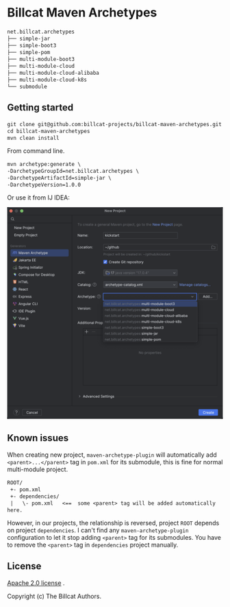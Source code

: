 # Billcat Maven Archetypes

```
net.billcat.archetypes
├── simple-jar
├── simple-boot3
├── simple-pom
├── multi-module-boot3
├── multi-module-cloud
├── multi-module-cloud-alibaba
├── multi-module-cloud-k8s
└── submodule
```

## Getting started

```shell
git clone git@github.com:billcat-projects/billcat-maven-archetypes.git
cd billcat-maven-archetypes
mvn clean install
```

From command line.

```shell
mvn archetype:generate \
-DarchetypeGroupId=net.billcat.archetypes \
-DarchetypeArtifactId=simple-jar \
-DarchetypeVersion=1.0.0
```
Or use it from IJ IDEA:

![screenshot](./doc/assets/screenshot.png)

## Known issues

When creating new project, `maven-archetype-plugin` will automatically add `<parent>...</parent>` tag in `pom.xml` for its submodule, this is fine for normal multi-module project.

```
ROOT/
 +- pom.xml
 +- dependencies/
 |   \- pom.xml   <==  some <parent> tag will be added automatically here.
 ```

However, in our projects, the relationship is reversed, project `ROOT` depends on project `dependencies`. I can't find any `maven-archetype-plugin` configuration to let it stop adding `<parent>` tag for its submodules. You have to remove the `<parent>` tag in `dependencies` project manually.

## License

[Apache 2.0 license](https://www.apache.org/licenses/LICENSE-2.0.html) .

Copyright (c) The Billcat Authors. 
